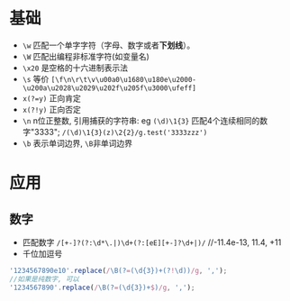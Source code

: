 # 基础
- `\w` 匹配一个单字字符（字母、数字或者**下划线**）。
- `\W` 匹配出编程非标准字符(如变量名)
- `\x20` 是空格的十六进制表示法
- `\s` 等价 `[\f\n\r\t\v\u00a0\u1680\u180e\u2000-\u200a\u2028\u2029\u202f\u205f\u3000\ufeff]`
- `x(?=y)` 正向肯定
- `x(?!y)` 正向否定
- `\n` n位正整数, 引用捕获的字符串: eg `(\d)\1{3}` 匹配4个连续相同的数字"3333"; `/(\d)\1{3}(z)\2{2}/g.test('3333zzz')`
- `\b` 表示单词边界, `\B`非单词边界


# 应用
## 数字
- 匹配数字
`/[+-]?(?:\d*\.|)\d+(?:[eE][+-]?\d+|)/` //-11.4e-13, 11.4, +11
- 千位加逗号
```js
'1234567890e10'.replace(/\B(?=(\d{3})+(?!\d))/g, ',');
//如果是纯数字, 可以
'1234567890'.replace(/\B(?=(\d{3})+$)/g, ',');
```